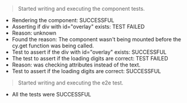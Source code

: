 > Started writing and executing the component tests.

- Rendering the component: SUCCESSFUL
- Asserting if div with id="overlay" exists: TEST FAILED
- Reason: unknown
- Found the reason: The component wasn't being mounted before the cy.get function was being called.
- Test to assert if the div with id="overlay" exists: SUCCESSFUL
- The test to assert if the loading digits are correct: TEST FAILED
- Reason: was checking attributes instead of the text.
- Test to assert if the loading digits are correct: SUCCESSFUL

> Started writing and executing the e2e test.

- All the tests were SUCCESSFUL
